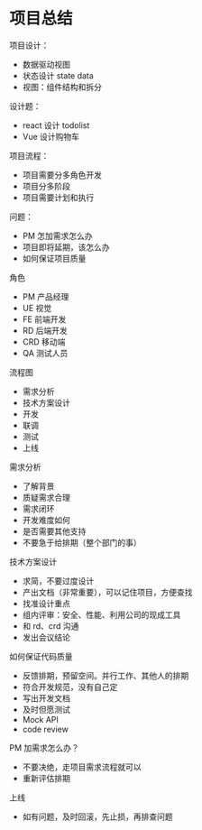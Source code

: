 # 项目总结

项目设计：

- 数据驱动视图
- 状态设计 state data
- 视图：组件结构和拆分

设计题：

- react 设计 todolist
- Vue 设计购物车

项目流程：

- 项目需要分多角色开发
- 项目分多阶段
- 项目需要计划和执行

问题：

- PM 怎加需求怎么办
- 项目即将延期，该怎么办
- 如何保证项目质量

角色

- PM 产品经理
- UE 视觉
- FE 前端开发
- RD 后端开发
- CRD 移动端
- QA 测试人员

流程图

- 需求分析
- 技术方案设计
- 开发
- 联调
- 测试
- 上线

需求分析

- 了解背景
- 质疑需求合理
- 需求闭环
- 开发难度如何
- 是否需要其他支持
- 不要急于给排期（整个部门的事）

技术方案设计

- 求简，不要过度设计
- 产出文档（非常重要），可以记住项目，方便查找
- 找准设计重点
- 组内评审：安全、性能、利用公司的现成工具
- 和 rd、crd 沟通
- 发出会议结论

如何保证代码质量

- 反馈排期，预留空间。并行工作、其他人的排期
- 符合开发规范，没有自己定
- 写出开发文档
- 及时但愿测试
- Mock API
- code review

PM 加需求怎么办？

- 不要决绝，走项目需求流程就可以
- 重新评估排期

上线

- 如有问题，及时回滚，先止损，再排查问题
